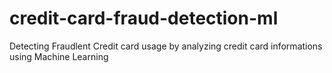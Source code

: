 # credit-card-fraud-detection-ml
Detecting Fraudlent Credit card usage by analyzing credit card informations using Machine Learning
